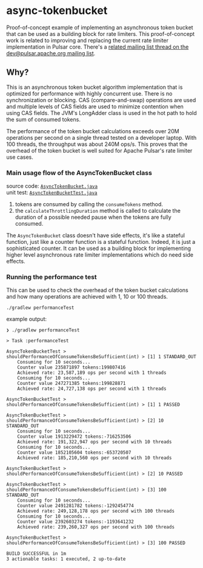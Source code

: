 # async-tokenbucket

Proof-of-concept example of implementing an asynchronous token bucket that can be used as a building block 
for rate limiters. This proof-of-concept work is related to improving and replacing the current rate limiter implementation in Pulsar core.
There's a [related mailing list thread on the dev@pulsar.apache.org mailing list](https://lists.apache.org/thread/13ncst2nc311vxok1s75thl2gtnk7w1t).

## Why?

This is an asynchronous token bucket algorithm implementation that is optimized for performance with highly concurrent
use. There is no synchronization or blocking. CAS (compare-and-swap) operations are used and multiple levels of CAS 
fields are used to minimize contention when using CAS fields. The JVM's LongAdder class is used in the hot path to 
hold the sum of consumed tokens.

The performance of the token bucket calculations exceeds over 20M operations per second on a single thread tested on a developer laptop. With 100 threads, the throughput was about 240M ops/s. This proves that the overhead of the token bucket is well suited for Apache Pulsar's rate limiter use cases.

### Main usage flow of the AsyncTokenBucket class

source code: [`AsyncTokenBucket.java`](src/main/java/com/github/lhotari/asynctokenbucket/AsyncTokenBucket.java)\
unit test: [`AsyncTokenBucketTest.java`](src/test/java/com/github/lhotari/asynctokenbucket/AsyncTokenBucketTest.java) 

1. tokens are consumed by calling the `consumeTokens` method.
2. the `calculateThrottlingDuration` method is called to calculate the duration of a possible needed pause when the tokens are fully consumed.

The `AsyncTokenBucket` class doesn't have side effects, it's like a stateful function, just like a counter function is a stateful function.
Indeed, it is just a sophisticated counter. It can be used as a building block for implementing higher level asynchronous rate limiter 
implementations which do need side effects.

### Running the performance test

This can be used to check the overhead of the token bucket calculations and how many operations are achieved with 1, 10 or 100 threads.

```
./gradlew performanceTest
```

example output:
```
❯ ./gradlew performanceTest

> Task :performanceTest

AsyncTokenBucketTest > shouldPerformanceOfConsumeTokensBeSufficient(int) > [1] 1 STANDARD_OUT
    Consuming for 10 seconds...
    Counter value 235871897 tokens:199807416
    Achieved rate: 23,587,189 ops per second with 1 threads
    Consuming for 10 seconds...
    Counter value 247271385 tokens:199828871
    Achieved rate: 24,727,138 ops per second with 1 threads

AsyncTokenBucketTest > shouldPerformanceOfConsumeTokensBeSufficient(int) > [1] 1 PASSED

AsyncTokenBucketTest > shouldPerformanceOfConsumeTokensBeSufficient(int) > [2] 10 STANDARD_OUT
    Consuming for 10 seconds...
    Counter value 1913229472 tokens:-716253506
    Achieved rate: 191,322,947 ops per second with 10 threads
    Consuming for 10 seconds...
    Counter value 1852105604 tokens:-653720507
    Achieved rate: 185,210,560 ops per second with 10 threads

AsyncTokenBucketTest > shouldPerformanceOfConsumeTokensBeSufficient(int) > [2] 10 PASSED

AsyncTokenBucketTest > shouldPerformanceOfConsumeTokensBeSufficient(int) > [3] 100 STANDARD_OUT
    Consuming for 10 seconds...
    Counter value 2491281782 tokens:-1292454774
    Achieved rate: 249,128,178 ops per second with 100 threads
    Consuming for 10 seconds...
    Counter value 2392603274 tokens:-1193641232
    Achieved rate: 239,260,327 ops per second with 100 threads

AsyncTokenBucketTest > shouldPerformanceOfConsumeTokensBeSufficient(int) > [3] 100 PASSED

BUILD SUCCESSFUL in 1m
3 actionable tasks: 1 executed, 2 up-to-date
```

